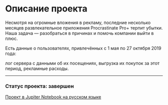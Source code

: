 # Описание проекта

Несмотря на огромные вложения в рекламу, последние несколько месяцев развлекательное приложения Procrastinate Pro+ терпит убытки. Наша задача — разобраться в причинах и помочь компании выйти в плюс.

Есть данные о пользователях, привлечённых с 1 мая по 27 октября 2019 года:

лог сервера с данными об их посещениях,
выгрузка их покупок за этот период,
рекламные расходы.

---

### Статус проекта: завершен

[Проект в Jupiter Notebook на русском языке](https://github.com/avodintsov/Yandex_praktikum_projects_by_Anton_Odintsov/blob/main/%D0%9F%D1%80%D0%BE%D0%B5%D0%BA%D1%82%D1%8B%20%D0%BD%D0%B0%20%D1%80%D1%83%D1%81%D1%81%D0%BA%D0%BE%D0%BC%20%D1%8F%D0%B7%D1%8B%D0%BA%D0%B5/%D0%9F%D1%80%D0%BE%D0%B5%D0%BA%D1%82%207%20%22%D0%90%D0%BD%D0%B0%D0%BB%D0%B8%D0%B7%20%D0%B1%D0%B8%D0%B7%D0%BD%D0%B5%D1%81%20%D0%BF%D0%BE%D0%BA%D0%B0%D0%B7%D0%B0%D1%82%D0%B5%D0%BB%D0%B5%D0%B9%22/%D0%90%D0%BD%D0%B0%D0%BB%D0%B8%D0%B7%20%D0%B1%D0%B8%D0%B7%D0%BD%D0%B5%D1%81%20%D0%BF%D0%BE%D0%BA%D0%B0%D0%B7%D0%B0%D1%82%D0%B5%D0%BB%D0%B5%D0%B9.ipynb)
